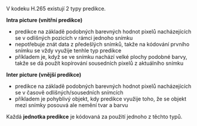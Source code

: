 ﻿V kodeku H.265 existují 2 typy predikce.

**Intra picture (vnitřní predikce)** 

* predikce na základě podobných barevných hodnot pixelů nacházejících se v odlišných pozicích v rámci jednoho snímku
* nepotřebuje znát data z předešlých snímků, takže na kódování prvního snímku se vždy využije tenhle typ predikce
* příkladem je, když se ve snímku nachází velké plochy podobné barvy, takže se dá použít kopírování sousedních pixelů z aktuálního snímku

**Inter picture (vnější predikce)**

* predikce na základě podobných barevných hodnot pixelů nacházejících se v časově odlišných/sousedních snímcích
* příkladem je pohyblivý objekt, kdy predikce využije toho, že se objekt mezi snímky posouvá ale nemění tvar a barvu 

Každá **jednotka predikce** je kódovaná za použití jednoho z těchto typů.